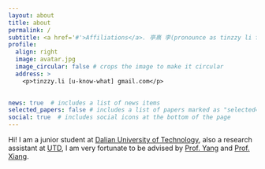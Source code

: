 ```yaml
---
layout: about
title: about
permalink: /
subtitle: <a href='#'>Affiliations</a>. 亭熹 李(pronounce as tinzzy li for non-native mandarin speakers)
profile:
  align: right
  image: avatar.jpg
  image_circular: false # crops the image to make it circular
  address: >
    <p>tinzzy.li [u-know-what] gmail.com</p>
    

news: true  # includes a list of news items
selected_papers: false # includes a list of papers marked as "selected={true}"
social: true  # includes social icons at the bottom of the page
---
```


Hi! I am a junior student at [Dalian University of Technology](https://en.dlut.edu.cn/), also a research assistant at [UTD](https://www.utdallas.edu/), I am very fortunate to be advised by [Prof. Yang](http://youngwei.com/) and [Prof. Xiang](https://yuxng.github.io/).


